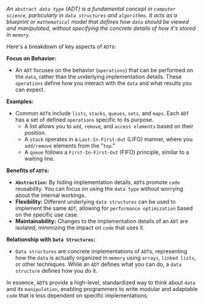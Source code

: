 
*An `abstract data type` (ADT) is a fundamental concept in `computer science`, particularly in `data structures` and `algorithms`. It acts as a blueprint or `mathematical` model that defines how `data` should be viewed and manipulated, without specifying the concrete details of how it's stored in `memory`.*

Here's a breakdown of key aspects of `ADT`s:

**Focus on Behavior:**

- An `ADT` focuses on the behavior (`operations`) that can be performed on the `data`, rather than the underlying implementation details. These `operations` define how you interact with the `data` and what results you can expect.

**Examples:**

- Common `ADT`s include `lists`, `stacks`, `queues`, `sets`, and `maps`. Each `ADT` has a set of defined `operations` specific to its purpose.
    - A list allows you to `add`, `remove`, and `access elements` based on their position.
    - A `stack` operates in a `Last-In-First-Out` (LIFO) manner, where you `add/remove` elements from the "`top`."
    - A `queue` follows a `First-In-First-Out` (FIFO) principle, similar to a waiting line.

**Benefits of `ADT`s:**

- **`Abstraction`:** By hiding implementation details, `ADT`s promote `code` reusability. You can focus on using the `data type` without worrying about the internal workings.
- **Flexibility:** Different underlying `data structures` can be used to implement the same `ADT`, allowing for `performance optimization` based on the specific use case.
- **Maintainability:** Changes to the implementation details of an `ADT` are isolated, minimizing the impact on `code` that uses it.

**Relationship with `Data Structures`:**

- `Data structures` are concrete implementations of `ADT`s, representing how the `data` is actually organized in `memory` using `arrays`, `linked lists`, or other techniques. While an `ADT` defines what you can do, a `data structure` defines how you do it.

In essence, `ADT`s provide a high-level, standardized way to think about `data` and its `manipulation`, enabling programmers to write modular and adaptable `code` that is less dependent on specific implementations.

